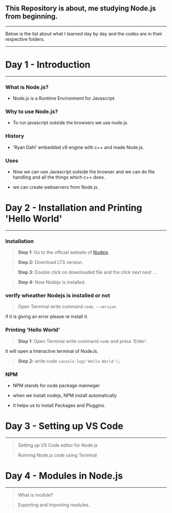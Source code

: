 ## This Repository is about, me studying Node.js from beginning.
---

Below is the list about what I learned day by day and the codes are in their respective folders.

---



# Day 1 - Introduction
----------------------

### What is Node.js?
* Node.js is a Runtime Environment for Javascript.

### Why to use Node.js?
* To run javascript outside the browsers we use node.js.

### History
* 'Ryan Dahl' embedded v8 engine with c++ and made Node.js. 

### Uses

* Now we can use Javascript outside the browser and we can do file handling and all the things which c++ does.

* we can create webservers from Node.js.

# Day 2 - Installation and Printing 'Hello World'
---

### Installation

>**Step 1:** Go to the official website of [Nodejs](https://nodejs.org/en)

>**Step 2:** Download LTS version.

>**Step 3:** Double click on downloaded file and the click next next ...

>**Step 4:** Now Nodejs is installed. 

### verify wheather Nodejs is installed or not 

> Open Terminal write command ``` node --version ```

if it is giving an error please re install it.

### Printing 'Hello World'

>**Step 1:** Open Terminal write command ``` node ``` and press 'Enter'.

It will open a Interactive terminal of NodeJs.

>**Step 2:** write code ```console.log('Hello World'); ```

### NPM

* NPM stands for node package manneger

* when we install nodejs, NPM install automatically

* It helps us to install Packages and Pluggins.


# Day 3 - Setting up VS Code
---

> Setting up VS Code editor for Node.js

> Running Node.js code using Terminal


# Day 4 - Modules in Node.js
---

> What is module?

> Exporting and Importing modules.
